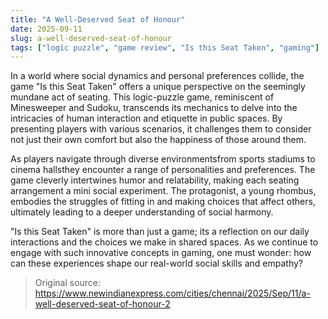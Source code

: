```yaml
---
title: "A Well-Deserved Seat of Honour"
date: 2025-09-11
slug: a-well-deserved-seat-of-honour
tags: ["logic puzzle", "game review", "Is this Seat Taken", "gaming"]
---
```


In a world where social dynamics and personal preferences collide, the game "Is this Seat Taken" offers a unique perspective on the seemingly mundane act of seating. This logic-puzzle game, reminiscent of Minesweeper and Sudoku, transcends its mechanics to delve into the intricacies of human interaction and etiquette in public spaces. By presenting players with various scenarios, it challenges them to consider not just their own comfort but also the happiness of those around them.

As players navigate through diverse environmentsfrom sports stadiums to cinema hallsthey encounter a range of personalities and preferences. The game cleverly intertwines humor and relatability, making each seating arrangement a mini social experiment. The protagonist, a young rhombus, embodies the struggles of fitting in and making choices that affect others, ultimately leading to a deeper understanding of social harmony.

"Is this Seat Taken" is more than just a game; its a reflection on our daily interactions and the choices we make in shared spaces. As we continue to engage with such innovative concepts in gaming, one must wonder: how can these experiences shape our real-world social skills and empathy?
> Original source: https://www.newindianexpress.com/cities/chennai/2025/Sep/11/a-well-deserved-seat-of-honour-2
